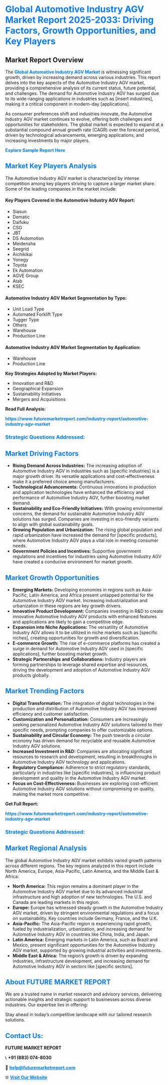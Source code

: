 <h1 style="color: #007BFF;">Global Automotive Industry AGV Market Report 2025-2033: Driving Factors, Growth Opportunities, and Key Players</h1>

<section id="overview">
<h2>Market Report Overview</h2>
<p>The <a href="https://www.futuremarketreport.com/industry-report/automotive-industry-agv-market" style="color: #007BFF; text-decoration: none;"><strong>Global Automotive Industry AGV Market</strong></a> is witnessing significant growth, driven by increasing demand across various industries. This report delves into the key aspects of the Automotive Industry AGV market, providing a comprehensive analysis of its current status, future potential, and challenges. The demand for Automotive Industry AGV has surged due to its wide-ranging applications in industries such as [insert industries], making it a critical component in modern-day [applications].</p>
<p>As consumer preferences shift and industries innovate, the Automotive Industry AGV market continues to evolve, offering both challenges and opportunities for stakeholders. The global market is expected to expand at a substantial compound annual growth rate (CAGR) over the forecast period, driven by technological advancements, emerging applications, and increasing investments by major players.</p>
</section>

<section id="overview">
<p><a href="https://www.futuremarketreport.com/request-sample/reportId=50317" style="color: #007BFF; text-decoration: none;"><strong>Explore Sample Report Here</strong></a></p>
</section>

<section id="key-players">
<h2 style="color: #007BFF;">Market Key Players Analysis</h2>
<p>The Automotive Industry AGV market is characterized by intense competition among key players striving to capture a larger market share. Some of the leading companies in the market include:</p>
<h4>Key Players Covered in the Automotive Industry AGV Report:</h4>
<ul><li>Siasun</li><li>Dematic</li><li>Daifuku</li><li>CSG</li><li>JBT</li><li>DS Automotion</li><li>Meidensha</li><li>Seegrid</li><li>Aichikikai</li><li>Yonegy</li><li>Toyota</li><li>Ek Automation</li><li>AGVE Group</li><li>Atab</li><li>KSEC</li></ul>
<h4>Automotive Industry AGV Market Segmentation by Type:</h4>
<ul><li>Unit Load Type</li><li>Automated Forklift Type</li><li>Tugger Type</li><li>Others</li><li>Warehouse</li><li>Production Line</li></ul>

<h4>Automotive Industry AGV Market Segmentation by Application:</h4>
<ul><li>Warehouse</li><li>Production Line</li></ul>
<p><strong>Key Strategies Adopted by Market Players:</strong></p>
<ul>
<li>Innovation and R&D</li>
<li>Geographical Expansion</li>
<li>Sustainability Initiatives</li>
<li>Mergers and Acquisitions</li>
</ul>
</section>

<section>
<p><strong>Read Full Analysis: </strong></p><a href="https://www.futuremarketreport.com/industry-report/automotive-industry-agv-market" style="color: #007BFF; text-decoration: none;"><strong>https://www.futuremarketreport.com/industry-report/automotive-industry-agv-market</strong></a>
<h3 style="color: #007BFF;">Strategic Questions Addressed:</h3>
</section>

<section id="driving-factors">
<h2 style="color: #007BFF;">Market Driving Factors</h2>
<ul>
<li><strong>Rising Demand Across Industries:</strong> The increasing adoption of Automotive Industry AGV in industries such as [specific industries] is a major growth driver. Its versatile applications and cost-effectiveness make it a preferred choice among manufacturers.</li>
<li><strong>Technological Advancements:</strong> Continuous innovations in production and application technologies have enhanced the efficiency and performance of Automotive Industry AGV, further boosting market demand.</li>
<li><strong>Sustainability and Eco-Friendly Initiatives:</strong> With growing environmental concerns, the demand for sustainable Automotive Industry AGV solutions has surged. Companies are investing in eco-friendly variants to align with global sustainability goals.</li>
<li><strong>Growing Population and Urbanization:</strong> The rising global population and rapid urbanization have increased the demand for [specific products], where Automotive Industry AGV plays a vital role in meeting consumer needs.</li>
<li><strong>Government Policies and Incentives:</strong> Supportive government regulations and incentives for industries using Automotive Industry AGV have created a conducive environment for market growth.</li>
</ul>
</section>

<section id="growth-opportunities">
<h2 style="color: #007BFF;">Market Growth Opportunities</h2>
<ul>
<li><strong>Emerging Markets:</strong> Developing economies in regions such as Asia-Pacific, Latin America, and Africa present untapped potential for the Automotive Industry AGV market. Increasing industrialization and urbanization in these regions are key growth drivers.</li>
<li><strong>Innovative Product Development:</strong> Companies investing in R&D to create innovative Automotive Industry AGV products with enhanced features and applications are likely to gain a competitive edge.</li>
<li><strong>Expansion into Niche Applications:</strong> The versatility of Automotive Industry AGV allows it to be utilized in niche markets such as [specific niches], creating opportunities for growth and diversification.</li>
<li><strong>E-commerce Growth:</strong> The rise of e-commerce platforms has created a surge in demand for Automotive Industry AGV used in [specific applications], further boosting market growth.</li>
<li><strong>Strategic Partnerships and Collaborations:</strong> Industry players are forming partnerships to leverage shared expertise and resources, driving the development and adoption of Automotive Industry AGV products globally.</li>
</ul>
</section>

<section id="trending-factors">
<h2 style="color: #007BFF;">Market Trending Factors</h2>
<ul>
<li><strong>Digital Transformation:</strong> The integration of digital technologies in the production and distribution of Automotive Industry AGV has improved efficiency and customer satisfaction.</li>
<li><strong>Customization and Personalization:</strong> Consumers are increasingly seeking personalized Automotive Industry AGV solutions tailored to their specific needs, prompting companies to offer customizable options.</li>
<li><strong>Sustainability and Circular Economy:</strong> The push towards a circular economy has driven demand for recyclable and reusable Automotive Industry AGV solutions.</li>
<li><strong>Increased Investment in R&D:</strong> Companies are allocating significant resources to research and development, resulting in breakthroughs in Automotive Industry AGV technology and applications.</li>
<li><strong>Regulatory Compliance:</strong> Adherence to strict regulatory standards, particularly in industries like [specific industries], is influencing product development and quality in the Automotive Industry AGV market.</li>
<li><strong>Focus on Cost-Effectiveness:</strong> Businesses are exploring cost-efficient Automotive Industry AGV solutions without compromising on quality, making the market more competitive.</li>
</ul>
</section>

<section>
<p><strong>Get Full Report: </strong></p><a href="https://www.futuremarketreport.com/industry-report/automotive-industry-agv-market" style="color: #007BFF; text-decoration: none;"><strong>https://www.futuremarketreport.com/industry-report/automotive-industry-agv-market</strong></a>
<h3 style="color: #007BFF;">Strategic Questions Addressed:</h3>
</section>


<section id="regional-analysis">
<h2 style="color: #007BFF;">Market Regional Analysis</h2>
<p>The global Automotive Industry AGV market exhibits varied growth patterns across different regions. The key regions analyzed in this report include North America, Europe, Asia-Pacific, Latin America, and the Middle East & Africa:</p>
<ul>
<li><strong>North America:</strong> This region remains a dominant player in the Automotive Industry AGV market due to its advanced industrial infrastructure and high adoption of new technologies. The U.S. and Canada are leading markets in this region.</li>
<li><strong>Europe:</strong> Europe has witnessed steady growth in the Automotive Industry AGV market, driven by stringent environmental regulations and a focus on sustainability. Key countries include Germany, France, and the U.K.</li>
<li><strong>Asia-Pacific:</strong> The Asia-Pacific region is experiencing rapid growth, fueled by industrialization, urbanization, and increasing demand for Automotive Industry AGV in countries like China, India, and Japan.</li>
<li><strong>Latin America:</strong> Emerging markets in Latin America, such as Brazil and Mexico, present significant opportunities for the Automotive Industry AGV market, supported by growing industrial activities and investments.</li>
<li><strong>Middle East & Africa:</strong> The region’s growth is driven by expanding industries, infrastructure development, and increasing demand for Automotive Industry AGV in sectors like [specific sectors].</li>
</ul>
</section>

<footer>
<h2 style="color: #007BFF;">About FUTURE MARKET REPORT</h2>
<p>We are a trusted name in market research and advisory services, delivering actionable insights and strategic support to businesses across diverse industries. Our expertise lies in offering:</p>

<p>Stay ahead in today’s competitive landscape with our tailored research solutions.</p>

<h2 style="color: #007BFF;">Contact Us:</h2>
<p><strong>FUTURE MARKET REPORT</strong></p>
<p>📞 <strong>+91 (883) 074-8030</strong></p>
<p>📧 <strong><a href="mailto:help@futuremarketreport.com" style="color: #007BFF;">help@futuremarketreport.com</a></strong></p>
<p>🌐 <strong><a href="https://www.futuremarketreport.com/" style="color: #007BFF;">Visit Our Website</a></strong></p>
</footer>
